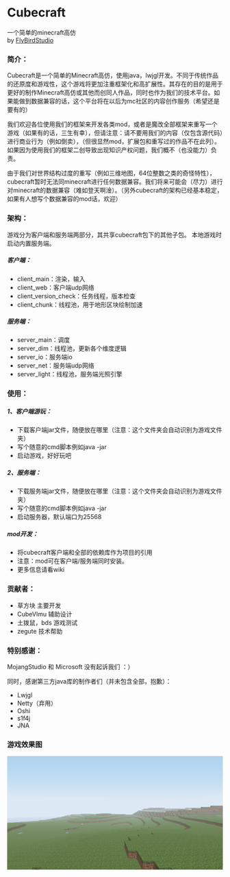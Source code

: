 # Cubecraft
一个简单的minecraft高仿  
by [FlyBirdStudio](http://sunrisestudio.top)

### 简介：
Cubecraft是一个简单的Minecraft高仿，使用java，lwjgl开发。不同于传统作品的还原度和游戏性，这个游戏将更加注重框架化和高扩展性。其存在的目的是用于更好的制作Minecraft高仿或其他而创同人作品，同时也作为我们的技术平台。如果能做到数据兼容的话，这个平台将在以后为mc社区的内容创作服务（希望还是要有的）
   
我们欢迎各位使用我们的框架来开发各类mod，或者是魔改全部框架来重写一个游戏（如果有的话，三生有幸），但请注意：请不要用我们的内容（仅包含源代码）进行商业行为（例如倒卖），（但很显然mod，扩展包和重写过的作品不在此列）。如果因为使用我们的框架二创导致出现知识产权问题，我们概不（也没能力）负责。
    
由于我们对世界结构过度的重写（例如三维地图，64位整数之类的奇怪特性），cubecraft暂时无法同minecraft进行任何数据兼容。我们将来可能会（尽力）进行对minecraft的数据兼容（难如登天啊淦）。（另外cubecraft的架构已经基本稳定，如果有人想写个数据兼容的mod话，欢迎）

### 架构：
游戏分为客户端和服务端两部分，其共享cubecraft包下的其他子包。
本地游戏时启动内置服务端。
##### 客户端：
- client_main：渲染，输入
- client_web：客户端udp网络
- client_version_check：任务线程，版本检查
- client_chunk：线程池，用于地形区块绘制加速
##### 服务端：
- server_main：调度
- server_dim：线程池，更新各个维度逻辑
- server_io：服务端io
- server_net：服务端udp网络
- server_light：线程池，服务端光照引擎

### 使用：
##### 1、客户端游玩：
- 下载客户端jar文件，随便放在哪里（注意：这个文件夹会自动识别为游戏文件夹）
- 写个随意的cmd脚本例如java -jar
- 启动游戏，好好玩吧
##### 2、服务端：
- 下载服务端jar文件，随便放在哪里（注意：这个文件夹会自动识别为游戏文件夹）
- 写个随意的cmd脚本例如java -jar
- 启动服务器，默认端口为25568
##### mod开发：
- 将cubecraft客户端和全部的依赖库作为项目的引用
- 注意：mod可在客户端/服务端同时安装。
- 更多信息请看wiki

### 贡献者：
- 草方块 主要开发
- CubeVlmu 辅助设计
- 土拨鼠，bds 游戏测试
- zegute 技术帮助

### 特别感谢：
MojangStudio 和 Microsoft 没有起诉我们 ：）

同时，感谢第三方java库的制作者们（并未包含全部，抱歉）：
- Lwjgl
- Netty（弃用）
- Oshi
- s1f4j
- JNA

### 游戏效果图

![效果图](resources/resource/textures/gui/bg.png)

